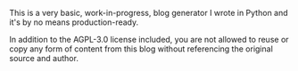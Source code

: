 This is a very basic, work-in-progress, blog generator I wrote in Python and it's by no means production-ready.

In addition to the AGPL-3.0 license included, you are not allowed to reuse or copy any form of content from this blog without referencing the original source and author.
